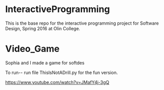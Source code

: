 
# InteractiveProgramming
This is the base repo for the interactive programming project for Software Design, Spring 2016 at Olin College.

# Video_Game
Sophia and I made a game for softdes

To run-- run file ThisIsNotADrill.py for the fun version.

https://www.youtube.com/watch?v=JMafY4j-3gQ
